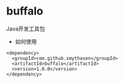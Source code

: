# buffalo  
Java开发工具包

- 如何使用
```
<dependency>
  <groupId>com.github.smythasen</groupId>
  <artifactId>buffalo</artifactId>
  <version>1.0.0</version>
</dependency>
```

